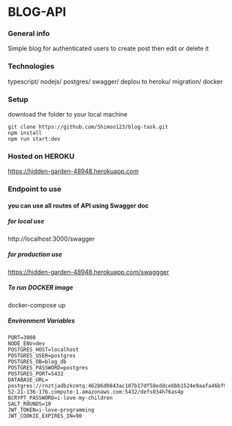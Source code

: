 # BLOG-API

### General info
Simple blog for authenticated users to create post then edit or delete it

### Technologies
typescript/ nodejs/ postgres/ swagger/ deplou to heroku/ migration/ docker

### Setup
download the folder to your local machine
```
git clone https://github.com/Shimoo123/blog-task.git
npm install
npm run start:dev
```
### Hosted on HEROKU
https://hidden-garden-48948.herokuapp.com

### Endpoint to use
#### you can use all routes of API using Swagger doc
##### for local use
http://localhost:3000/swagger

##### for production use
https://hidden-garden-48948.herokuapp.com/swaggger

##### To run DOCKER image
docker-compose up

##### Environment Variables
```
PORT=3000
NODE_ENV=dev
POSTGRES_HOST=localhost
POSTGRES_USER=postgres
POSTGRES_DB=blog_db
POSTGRES_PASSWORD=postgres
POSTGRES_PORT=5432
DATABASE_URL=
postgres://rnztjadbzkcmtq:46286d0843ac107b17df58eddcebbb1524e9aafa46bf956680720429c6780769@ec2-52-21-136-176.compute-1.amazonaws.com:5432/defs034h76as4p
BCRYPT_PASSWORD=i-love-my-children
SALT_ROUNDS=10
JWT_TOKEN=i-love-programming
JWT_COOKIE_EXPIRES_IN=90
```

